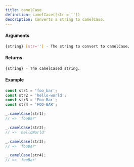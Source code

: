 ```yaml
---
title: camelCase
definition: camelCase([str = ''])
description: Converts a string to camelCase.
---
```



#### Arguments


```bash
{string} [str=''] - The string to convert to camelCase.
```


#### Returns


```bash
{string} - The camelCased string.
```


#### Example


```ts
const str1 = 'foo_bar';
const str2 = 'hello-world';
const str3 = 'Foo Bar';
const str4 = 'FOO-BAR';

_.camelCase(str1);
// => 'fooBar'

_.camelCase(str2);
// => 'helloWorld'

_.camelCase(str3);
// => 'fooBar'

_.camelCase(str4);
// => 'fooBar'
```